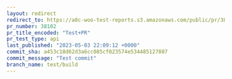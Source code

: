 ```yaml
---
layout: redirect
redirect_to: https://a8c-woo-test-reports.s3.amazonaws.com/public/pr/38102/api/index.html
pr_number: 38102
pr_title_encoded: "Test+PR"
pr_test_type: api
last_published: "2023-05-03 22:09:12 +0000"
commit_sha: a453c18d62d3a6cc085cf023574e534485127807
commit_message: "Test commit"
branch_name: test/build
---
```

